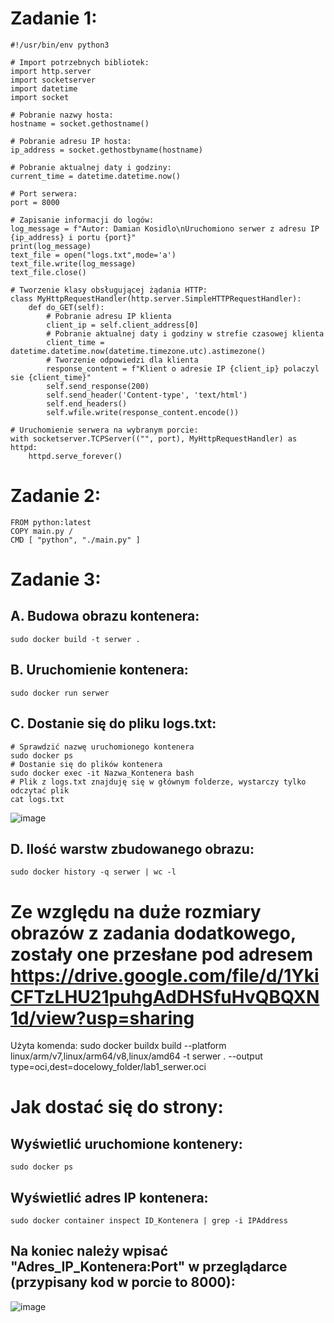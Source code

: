 # Zadanie 1:
```
#!/usr/bin/env python3

# Import potrzebnych bibliotek:
import http.server
import socketserver
import datetime
import socket

# Pobranie nazwy hosta:
hostname = socket.gethostname()

# Pobranie adresu IP hosta:
ip_address = socket.gethostbyname(hostname)

# Pobranie aktualnej daty i godziny:
current_time = datetime.datetime.now()

# Port serwera:
port = 8000

# Zapisanie informacji do logów:
log_message = f"Autor: Damian Kosidlo\nUruchomiono serwer z adresu IP {ip_address} i portu {port}"
print(log_message)
text_file = open("logs.txt",mode='a')
text_file.write(log_message)
text_file.close()

# Tworzenie klasy obsługującej żądania HTTP:
class MyHttpRequestHandler(http.server.SimpleHTTPRequestHandler):
    def do_GET(self):
        # Pobranie adresu IP klienta
        client_ip = self.client_address[0]
        # Pobranie aktualnej daty i godziny w strefie czasowej klienta
        client_time = datetime.datetime.now(datetime.timezone.utc).astimezone()
        # Tworzenie odpowiedzi dla klienta
        response_content = f"Klient o adresie IP {client_ip} polaczyl sie {client_time}"
        self.send_response(200)
        self.send_header('Content-type', 'text/html')
        self.end_headers()
        self.wfile.write(response_content.encode())

# Uruchomienie serwera na wybranym porcie:
with socketserver.TCPServer(("", port), MyHttpRequestHandler) as httpd:
    httpd.serve_forever()
```
# Zadanie 2:
```# Damian Kosidlo
FROM python:latest
COPY main.py /
CMD [ "python", "./main.py" ]
```
# Zadanie 3:
## A. Budowa obrazu kontenera:
```
sudo docker build -t serwer .
```
## B. Uruchomienie kontenera:
```
sudo docker run serwer
```
## C. Dostanie się do pliku logs.txt:
```
# Sprawdzić nazwę uruchomionego kontenera
sudo docker ps
# Dostanie się do plików kontenera
sudo docker exec -it Nazwa_Kontenera bash
# Plik z logs.txt znajduję się w głównym folderze, wystarczy tylko odczytać plik
cat logs.txt
```
![image](https://github.com/INeedEstus/docker_laboratorium/assets/79727495/a19de98c-9ef3-4498-ab8f-8905323bfe8f)
## D. Ilość warstw zbudowanego obrazu:
```
sudo docker history -q serwer | wc -l
```
# Ze względu na duże rozmiary obrazów z zadania dodatkowego, zostały one przesłane pod adresem https://drive.google.com/file/d/1YkiCFTzLHU21puhgAdDHSfuHvQBQXN1d/view?usp=sharing
Użyta komenda: sudo docker buildx build --platform linux/arm/v7,linux/arm64/v8,linux/amd64 -t serwer . --output type=oci,dest=docelowy_folder/lab1_serwer.oci

# Jak dostać się do strony:
## Wyświetlić uruchomione kontenery:
```
sudo docker ps
```
## Wyświetlić adres IP kontenera:
```
sudo docker container inspect ID_Kontenera | grep -i IPAddress
```
## Na koniec należy wpisać "Adres_IP_Kontenera:Port" w przeglądarce (przypisany kod w porcie to 8000):
![image](https://github.com/INeedEstus/docker_laboratorium/assets/79727495/752f7d4d-6626-4064-b908-7f02f35a1a77)
